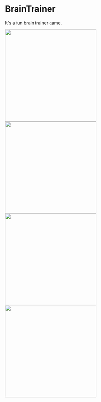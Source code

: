# BrainTrainer
It's a fun brain trainer game.<br />

<img src="https://user-images.githubusercontent.com/39986507/70393984-5243d000-1a16-11ea-9713-7210e7d024f7.png" width="300">
<img src="https://user-images.githubusercontent.com/39986507/70393985-5243d000-1a16-11ea-8360-1e94a7dd686d.png" width="300">
<img src="https://user-images.githubusercontent.com/39986507/70393986-52dc6680-1a16-11ea-9623-3c0f78020d26.png" width="300">
<img src="https://user-images.githubusercontent.com/39986507/70393987-52dc6680-1a16-11ea-9fb2-8410878e5130.png" width="300">
